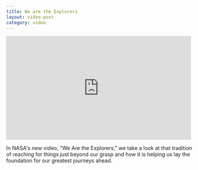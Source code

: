 ```yaml
---
title: We are the Explorers
layout: video-post
category: video
--- 
```


<div class="video">
<iframe src="http://player.vimeo.com/video/63009402?title=0&amp;byline=0&amp;portrait=0&amp;color=af3528" width="500" height="281" frameborder="0" webkitAllowFullScreen mozallowfullscreen allowFullScreen></iframe>
</div>

In NASA's new video, "We Are the Explorers," we take a look at that tradition of reaching for things just beyond our grasp and how it is helping us lay the foundation for our greatest journeys ahead.